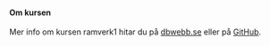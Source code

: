 #### Om kursen

Mer info om kursen ramverk1 hitar du på [dbwebb.se](https://dbwebb.se/kurser/ramverk1-v2) eller på [GitHub](https://github.com/dbwebb-se/ramverk1).
